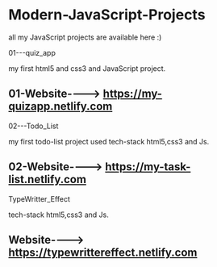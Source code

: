 # Modern-JavaScript-Projects
all my JavaScript projects are available here :)

01---quiz_app

my first html5 and css3 and JavaScript project. 

01-Website----> https://my-quizapp.netlify.com
-----------------------------------------------------------------------------------------------------------------------------------------
02---Todo_List

my first todo-list project used tech-stack html5,css3 and Js. 

02-Website----> https://my-task-list.netlify.com
-----------------------------------------------------------------------------------------------------------------------------------------
TypeWritter_Effect

tech-stack html5,css3 and Js. 

Website----> https://typewrittereffect.netlify.com
-----------------------------------------------------------------------------------------------------------------------------------------

